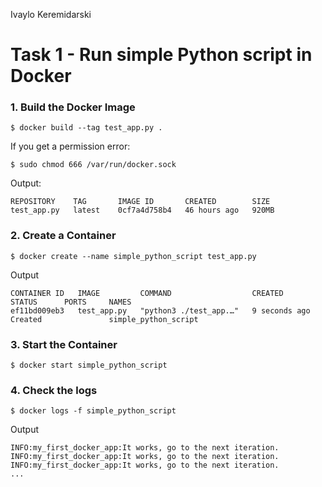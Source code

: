 Ivaylo Keremidarski
# Task 1 - Run simple Python script in Docker

### 1. Build the Docker Image
```
$ docker build --tag test_app.py .
```

If you get a permission error:
```
$ sudo chmod 666 /var/run/docker.sock
```

Output:
```
REPOSITORY    TAG       IMAGE ID       CREATED        SIZE
test_app.py   latest    0cf7a4d758b4   46 hours ago   920MB
```

### 2. Create a Container
```
$ docker create --name simple_python_script test_app.py
```
Output
```
CONTAINER ID   IMAGE         COMMAND                  CREATED         STATUS      PORTS     NAMES
ef11bd009eb3   test_app.py   "python3 ./test_app.…"   9 seconds ago   Created               simple_python_script
```

### 3. Start the Container
```
$ docker start simple_python_script
```

### 4. Check the logs
```
$ docker logs -f simple_python_script
```

Output
```
INFO:my_first_docker_app:It works, go to the next iteration.
INFO:my_first_docker_app:It works, go to the next iteration.
INFO:my_first_docker_app:It works, go to the next iteration.
...
```
